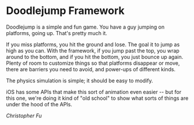 # Doodlejump Framework

Doodlejump is a simple and fun game.  You have a guy jumping on platforms, going up.  That's pretty much it.

If you miss platforms, you hit the ground and lose.  The goal it to jump as high as you can.
With the framework, if you jump past the top, you wrap around to the bottom, and if you hit the bottom,
you just bounce up again.  Plenty of room to customize things so that platforms disappear or move,
there are barriers you need to avoid, and power-ups of different kinds.

The physics simulation is simple; it should be easy to modify.

iOS has some APIs that make this sort of animation even easier -- but for this one, we're doing it kind
of "old school" to show what sorts of things are under the hood of the APIs.

*Christopher Fu*
